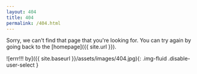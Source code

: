 ```yaml
---
layout: 404
title: 404
permalink: /404.html
---
```


Sorry, we can't find that page that you're looking for. You can try again by going back to the [homepage]({{ site.url }}).

![errr!!! by]({{ site.baseurl }}/assets/images/404.jpg){: .img-fluid .disable-user-select }
